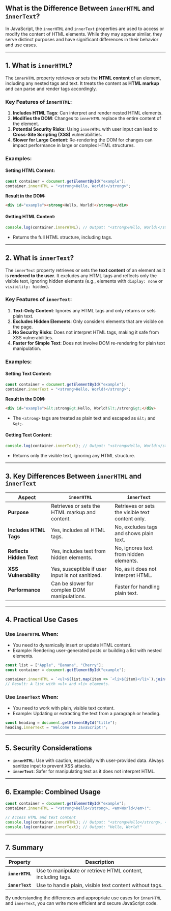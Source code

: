 ## **What is the Difference Between `innerHTML` and `innerText`?**

In JavaScript, the `innerHTML` and `innerText` properties are used to access or modify the content of HTML elements. While they may appear similar, they serve distinct purposes and have significant differences in their behavior and use cases.

---

## **1. What is `innerHTML`?**

The `innerHTML` property retrieves or sets the **HTML content** of an element, including any nested tags and text. It treats the content as **HTML markup** and can parse and render tags accordingly.

### **Key Features of `innerHTML`:**

1. **Includes HTML Tags**: Can interpret and render nested HTML elements.
2. **Modifies the DOM**: Changes to `innerHTML` replace the entire content of the element.
3. **Potential Security Risks**: Using `innerHTML` with user input can lead to **Cross-Site Scripting (XSS)** vulnerabilities.
4. **Slower for Large Content**: Re-rendering the DOM for changes can impact performance in large or complex HTML structures.

### **Examples:**

#### **Setting HTML Content:**

```javascript
const container = document.getElementById("example");
container.innerHTML = "<strong>Hello, World!</strong>";
```

**Result in the DOM:**
```html
<div id="example"><strong>Hello, World!</strong></div>
```

#### **Getting HTML Content:**

```javascript
console.log(container.innerHTML); // Output: "<strong>Hello, World!</strong>"
```

- Returns the full HTML structure, including tags.

---

## **2. What is `innerText`?**

The `innerText` property retrieves or sets the **text content** of an element as it is **rendered to the user**. It excludes any HTML tags and reflects only the visible text, ignoring hidden elements (e.g., elements with `display: none` or `visibility: hidden`).

### **Key Features of `innerText`:**

1. **Text-Only Content**: Ignores any HTML tags and only returns or sets plain text.
2. **Excludes Hidden Elements**: Only considers elements that are visible on the page.
3. **No Security Risks**: Does not interpret HTML tags, making it safe from XSS vulnerabilities.
4. **Faster for Simple Text**: Does not involve DOM re-rendering for plain text manipulation.

### **Examples:**

#### **Setting Text Content:**

```javascript
const container = document.getElementById("example");
container.innerText = "<strong>Hello, World!</strong>";
```

**Result in the DOM:**
```html
<div id="example">&lt;strong&gt;Hello, World!&lt;/strong&gt;</div>
```

- The `<strong>` tags are treated as plain text and escaped as `&lt;` and `&gt;`.

#### **Getting Text Content:**

```javascript
console.log(container.innerText); // Output: "<strong>Hello, World!</strong>"
```

- Returns only the visible text, ignoring any HTML structure.

---

## **3. Key Differences Between `innerHTML` and `innerText`**

| **Aspect**             | **`innerHTML`**                                      | **`innerText`**                                     |
|-------------------------|-----------------------------------------------------|----------------------------------------------------|
| **Purpose**             | Retrieves or sets the HTML markup and content.      | Retrieves or sets the visible text content only.   |
| **Includes HTML Tags**  | Yes, includes all HTML tags.                        | No, excludes tags and shows plain text.            |
| **Reflects Hidden Text**| Yes, includes text from hidden elements.            | No, ignores text from hidden elements.             |
| **XSS Vulnerability**   | Yes, susceptible if user input is not sanitized.    | No, as it does not interpret HTML.                 |
| **Performance**         | Can be slower for complex DOM manipulations.        | Faster for handling plain text.                    |

---

## **4. Practical Use Cases**

### **Use `innerHTML` When:**

- You need to dynamically insert or update HTML content.
- Example: Rendering user-generated posts or building a list with nested elements.

```javascript
const list = ["Apple", "Banana", "Cherry"];
const container = document.getElementById("example");

container.innerHTML = `<ul>${list.map(item => `<li>${item}</li>`).join("")}</ul>`;
// Result: A list with <ul> and <li> elements.
```

### **Use `innerText` When:**

- You need to work with plain, visible text content.
- Example: Updating or extracting the text from a paragraph or heading.

```javascript
const heading = document.getElementById("title");
heading.innerText = "Welcome to JavaScript!";
```

---

## **5. Security Considerations**

- **`innerHTML`**: Use with caution, especially with user-provided data. Always sanitize input to prevent XSS attacks.
- **`innerText`**: Safer for manipulating text as it does not interpret HTML.

---

## **6. Example: Combined Usage**

```javascript
const container = document.getElementById("example");
container.innerHTML = "<strong>Hello</strong>, <em>World</em>!";

// Access HTML and text content
console.log(container.innerHTML); // Output: "<strong>Hello</strong>, <em>World</em>!"
console.log(container.innerText); // Output: "Hello, World!"
```

---

## **7. Summary**

| **Property**    | **Description**                                            |
|------------------|------------------------------------------------------------|
| **`innerHTML`**  | Use to manipulate or retrieve HTML content, including tags. |
| **`innerText`**  | Use to handle plain, visible text content without tags.     |

By understanding the differences and appropriate use cases for `innerHTML` and `innerText`, you can write more efficient and secure JavaScript code.
